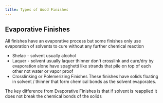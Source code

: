 ```yaml
---
title: Types of Wood Finishes
---
```


## Evaporative Finishes

All finishes have an evaporative process but some finishes only use evaporation of solvents to cure without any further chemical reaction

- Shelac - solvent usually alcohol
- Laquer - solvent usually laquer thinner don't crosslink and cure/dry by evaporation alone have spaghetti like strands that pile on top of each other not water or vapor proof
- Crosslinking or Polemerizing Finishes These finishes have solids floating in solvent / thinner that form chemical bonds as the solvent evaporates.

The key difference from Evaporative Finishes is that if solvent is reapplied it does not break the chemical bonds of the solids
